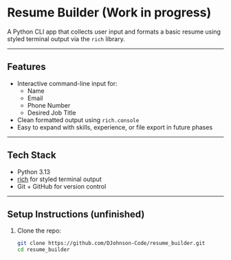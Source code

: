 # Resume Builder (Work in progress)

A Python CLI app that collects user input and formats a basic resume using styled terminal output via the `rich` library.

---

## Features

- Interactive command-line input for:
  - Name
  - Email
  - Phone Number
  - Desired Job Title
- Clean formatted output using `rich.console`
- Easy to expand with skills, experience, or file export in future phases

---

## Tech Stack

- Python 3.13
- [rich](https://pypi.org/project/rich/) for styled terminal output
- Git + GitHub for version control

---

## Setup Instructions (unfinished)

1. Clone the repo:
   ```bash
   git clone https://github.com/DJohnson-Code/resume_builder.git
   cd resume_builder
